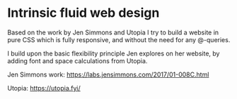 # Intrinsic fluid web design

 Based on the work by Jen Simmons and Utopia I try to build a website in pure CSS which is fully responsive, and without the need for any @-queries.

 I build upon the basic flexibility principle Jen explores on her website, by adding font and space calculations from Utopia.

Jen Simmons work:
https://labs.jensimmons.com/2017/01-008C.html

Utopia:
https://utopia.fyi/
